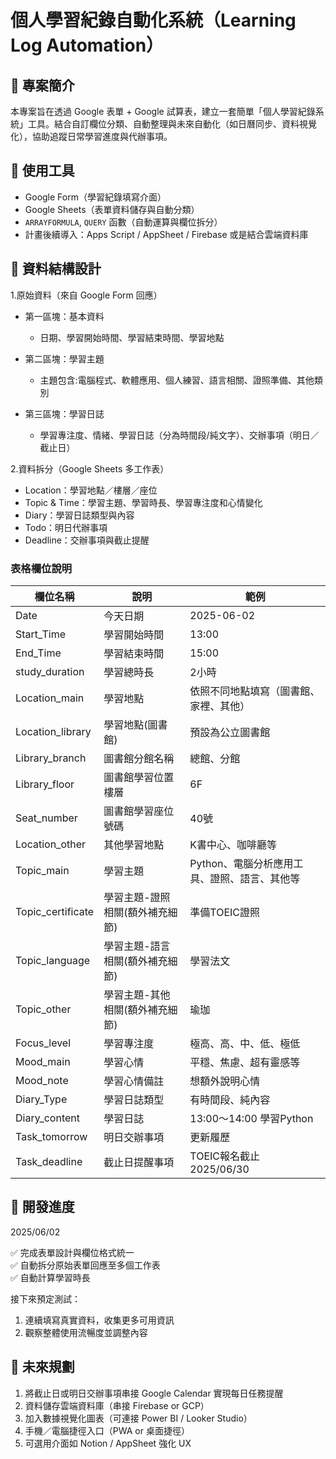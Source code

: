 # 個人學習紀錄自動化系統（Learning Log Automation）
## 📌 專案簡介  
本專案旨在透過 Google 表單 + Google 試算表，建立一套簡單「個人學習紀錄系統」工具。結合自訂欄位分類、自動整理與未來自動化（如日曆同步、資料視覺化），協助追蹤日常學習進度與代辦事項。  

## 🔧 使用工具
- Google Form（學習紀錄填寫介面）
- Google Sheets（表單資料儲存與自動分類）
- `ARRAYFORMULA`, `QUERY` 函數（自動運算與欄位拆分）
- 計畫後續導入：Apps Script / AppSheet / Firebase 或是結合雲端資料庫

## 📂 資料結構設計
1.原始資料（來自 Google Form 回應）

- 第一區塊：基本資料
  
  - 日期、學習開始時間、學習結束時間、學習地點
    
- 第二區塊：學習主題
  
  - 主題包含:電腦程式、軟體應用、個人練習、語言相關、證照準備、其他類別
    
- 第三區塊：學習日誌
  
  - 學習專注度、情緒、學習日誌（分為時間段/純文字）、交辦事項（明日／截止日）

2.資料拆分（Google Sheets 多工作表）
- Location：學習地點／樓層／座位
- Topic & Time：學習主題、學習時長、學習專注度和心情變化
- Diary：學習日誌類型與內容
- Todo：明日代辦事項
- Deadline：交辦事項與截止提醒

### 表格欄位說明

| 欄位名稱       | 說明                   | 範例                      |
| -------------- | ---------------------- | ------------------------- |
| Date           | 今天日期               | 2025-06-02                |
| Start_Time     | 學習開始時間           | 13:00                     |
| End_Time       | 學習結束時間           | 15:00                     |
| study_duration       | 學習總時長           | 2小時                     |
|Location_main   | 學習地點              | 依照不同地點填寫（圖書館、家裡、其他）           |
|Location_library | 學習地點(圖書館)      | 預設為公立圖書館           |
|Library_branch | 圖書館分館名稱  | 總館、分館     |
|Library_floor | 圖書館學習位置樓層  | 6F     |
|Seat_number | 圖書館學習座位號碼               | 40號     |
| Location_other | 其他學習地點               | K書中心、咖啡廳等     |
| Topic_main     | 學習主題               | Python、電腦分析應用工具、證照、語言、其他等         |
| Topic_certificate     | 學習主題-證照相關(額外補充細節)              | 準備TOEIC證照          |
| Topic_language     | 學習主題-語言相關(額外補充細節)              | 學習法文          |
| Topic_other     | 學習主題-其他相關(額外補充細節)              | 瑜珈          |
| Focus_level     | 學習專注度               | 極高、高、中、低、極低                |
| Mood_main           | 學習心情               | 平穩、焦慮、超有靈感等   |
| Mood_note           | 學習心情備註               |想額外說明心情   |
| Diary_Type     | 學習日誌類型           | 有時間段、純內容          |
| Diary_content         | 學習日誌               | 13:00～14:00 學習Python   |
| Task_tomorrow  | 明日交辦事項           | 更新履歷                  |
| Task_deadline  | 截止日提醒事項         | TOEIC報名截止 2025/06/30     |

## 🚧 開發進度
2025/06/02   

 ✅ 完成表單設計與欄位格式統一  
 ✅ 自動拆分原始表單回應至多個工作表  
 ✅ 自動計算學習時長

接下來預定測試：  
1. 連續填寫真實資料，收集更多可用資訊
2. 觀察整體使用流暢度並調整內容

## 🎯 未來規劃
1. 將截止日或明日交辦事項串接 Google Calendar 實現每日任務提醒
2. 資料儲存雲端資料庫（串接 Firebase or GCP）
3. 加入數據視覺化圖表（可連接 Power BI / Looker Studio）
4. 手機／電腦捷徑入口（PWA or 桌面捷徑）
5. 可選用介面如 Notion / AppSheet 強化 UX

 



